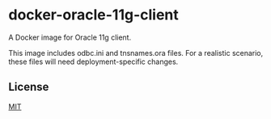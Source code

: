# docker-oracle-11g-client

A Docker image for Oracle 11g client.

This image includes odbc.ini and tnsnames.ora files. For a realistic scenario,
these files will need deployment-specific changes.

## License

[MIT](http://opensource.org/licenses/MIT)
